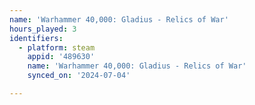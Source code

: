 ```yaml
---
name: 'Warhammer 40,000: Gladius - Relics of War'
hours_played: 3
identifiers:
  - platform: steam
    appid: '489630'
    name: 'Warhammer 40,000: Gladius - Relics of War'
    synced_on: '2024-07-04'

---
```

